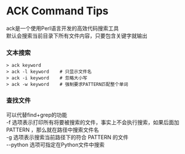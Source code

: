 # ACK Command Tips

ack是一个使用Perl语言开发的高效代码搜索工具  
默认会搜索当前目录下所有文件内容，只要包含关键字就输出  
    
### 文本搜索
    
    > ack keyword
    > ack -l keyword    # 只显示文件名
    > ack -i keyword    # 忽略大小写
    > ack -w keyword    # 强制要求PATTERN匹配整个单词

### 查找文件
可以代替find+grep的功能  
-f 选项表示打印所有将要被搜索的文件，事实上不会执行搜索，如果后面加 PATTERN ，那么就在路径中搜索文件名  
-g 选项表示搜索当前路径下的符合 PATTERN 的文件  
--python 选项可指定在Python文件中搜索  
